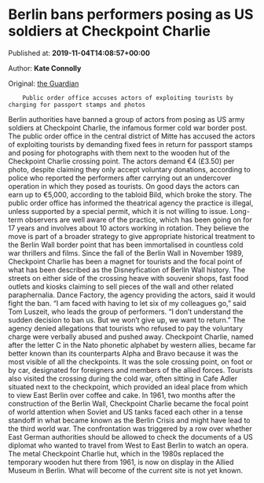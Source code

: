 
# Berlin bans performers posing as US soldiers at Checkpoint Charlie

Published at: **2019-11-04T14:08:57+00:00**

Author: **Kate Connolly**

Original: [the Guardian](https://www.theguardian.com/world/2019/nov/04/berlin-bans-performers-posing-as-us-soldiers-at-checkpoint-charlie)


        Public order office accuses actors of exploiting tourists by charging for passport stamps and photos
      
Berlin authorities have banned a group of actors from posing as US army soldiers at Checkpoint Charlie, the infamous former cold war border post.
The public order office in the central district of Mitte has accused the actors of exploiting tourists by demanding fixed fees in return for passport stamps and posing for photographs with them next to the wooden hut of the Checkpoint Charlie crossing point.
The actors demand €4 (£3.50) per photo, despite claiming they only accept voluntary donations, according to police who reported the performers after carrying out an undercover operation in which they posed as tourists. On good days the actors can earn up to €5,000, according to the tabloid Bild, which broke the story.
The public order office has informed the theatrical agency the practice is illegal, unless supported by a special permit, which it is not willing to issue.
Long-term observers are well aware of the practice, which has been going on for 17 years and involves about 10 actors working in rotation. They believe the move is part of a broader strategy to give appropriate historical treatment to the Berlin Wall border point that has been immortalised in countless cold war thrillers and films.
Since the fall of the Berlin Wall in November 1989, Checkpoint Charlie has been a magnet for tourists and the focal point of what has been described as the Disneyfication of Berlin Wall history. The streets on either side of the crossing heave with souvenir shops, fast food outlets and kiosks claiming to sell pieces of the wall and other related paraphernalia.
Dance Factory, the agency providing the actors, said it would fight the ban. “I am faced with having to let six of my colleagues go,” said Tom Luszeit, who leads the group of performers. “I don’t understand the sudden decision to ban us. But we won’t give up, we want to return.” The agency denied allegations that tourists who refused to pay the voluntary charge were verbally abused and pushed away.
Checkpoint Charlie, named after the letter C in the Nato phonetic alphabet by western allies, became far better known than its counterparts Alpha and Bravo because it was the most visible of all the checkpoints. It was the sole crossing point, on foot or by car, designated for foreigners and members of the allied forces.
Tourists also visited the crossing during the cold war, often sitting in Cafe Adler situated next to the checkpoint, which provided an ideal place from which to view East Berlin over coffee and cake.
In 1961, two months after the construction of the Berlin Wall, Checkpoint Charlie became the focal point of world attention when Soviet and US tanks faced each other in a tense standoff in what became known as the Berlin Crisis and might have lead to the third world war. The confrontation was triggered by a row over whether East German authorities should be allowed to check the documents of a US diplomat who wanted to travel from West to East Berlin to watch an opera.
The metal Checkpoint Charlie hut, which in the 1980s replaced the temporary wooden hut there from 1961, is now on display in the Allied Museum in Berlin. What will become of the current site is not yet known.
